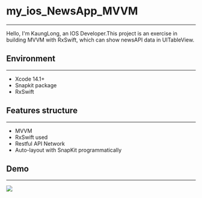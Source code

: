 # my_ios_NewsApp_MVVM
---
Hello, I'm KaungLong, an IOS Developer.This project is an exercise in building MVVM with RxSwift, which can show newsAPI data in UITableView.
## Environment
---
- Xcode 14.1+
- Snapkit package
- RxSwift
## Features structure
---
- MVVM
- RxSwift used
- Restful API Network
- Auto-layout with SnapKit programmatically
## Demo
---
<img src="https://github.com/KaungLong/my_ios_NewsApp_MVVM/blob/main/Demo/NewsApp_MVVM_Demo.gif">
